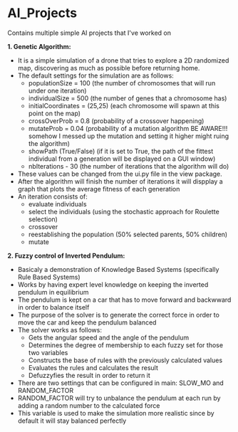 # AI_Projects
Contains multiple simple AI projects that I've worked on


**1. Genetic Algorithm:**
  - It is a simple simulation of a drone that tries to explore a 2D randomized map, discovering as much as possible before returning home.
  - The default settings for the simulation are as follows: 
    - populationSize = 100 (the number of chromosomes that will run under one iteration)
    - individualSize = 500 (the number of genes that a chromosome has)
    - initialCoordinates = (25,25) (each chromosome will spawn at this point on the map)
    - crossOverProb = 0.8 (probability of a crossover happening)
    - mutateProb = 0.04 (probability of a mutation algorithm BE AWARE!!! somehow I messed up the mutation and setting it higher might ruing the algorithm)
    - showPath (True/False) (if it is set to True, the path of the fittest individual from a generation will be displayed on a GUI window)
    - nbIterations - 30 (the number of iterations that the algorithm will do)
  - These values can be changed from the ui.py file in the view package.
  - After the algorithm will finish the number of iterations it will dispplay a graph that plots the average fitness of each generation
  - An iteration consists of:  
    * evaluate individuals 
    * select the individuals (using the stochastic approach for Roulette selection) 
    * crossover
    * reestablishing the population (50% selected parents, 50% children)
    * mutate


**2. Fuzzy control of Inverted Pendulum:**
  - Basicaly a demonstration of Knowledge Based Systems (specifically Rule Based Systems)
  - Works by having expert level knowledge on keeping the inverted pendulum in equilibrium
  - The pendulum is kept on a car that has to move forward and backwward in order to balance itself
  - The purpose of the solver is to generate the correct force in order to move the car and keep the pendulum balanced
  - The solver works as follows:
    - Gets the angular speed and the angle of the pendulum
    - Determines the degree of membership to each fuzzy set for those two variables
    - Constructs the base of rules with the previously calculated values
    - Evaluates the rules and calculates the result
    - Defuzzyfies the result in order to return it
  - There are two settings that can be configured in main: SLOW_MO and RANDOM_FACTOR
  - RANDOM_FACTOR will try to unbalance the pendulum at each run by adding a random number to the calculated force
  - This variable is used to make the simulation more realistic since by default it will stay balanced perfectly 
